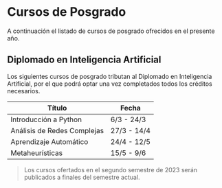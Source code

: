 # Cursos de Posgrado

A continuación el listado de cursos de posgrado ofrecidos en el presente año.

## Diplomado en Inteligencia Artificial

Los siguientes cursos de posgrado tributan al Diplomado en Inteligencia Artificial, por el que podrá optar una vez completados todos los créditos necesarios.

| Título | Fecha |
|--------|-------|
| Introducción a Python | 6/3 - 24/3 |
| Análisis de Redes Complejas | 27/3 - 14/4 |
| Aprendizaje Automático | 24/4 - 12/5 |
| Metaheurísticas | 15/5 - 9/6 |

> Los cursos ofertados en el segundo semestre de 2023 serán publicados a finales del semestre actual.
